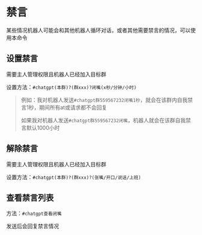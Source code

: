 # 禁言

某些情况机器人可能会和其他机器人循环对话，或者其他需要禁言的情况，可以使用本命令



## 设置禁言

需要主人管理权限且机器人已经加入目标群

设置方法：`#chatgpt(本群)?(群xxx)?闭嘴(x秒/分钟/小时)`

> 例如：我对机器人发送`#chatgpt群559567232闭嘴1秒`，就会在该群内自我禁言1秒，期间所有at或请求都不会回复
>
> 如果我对机器人发送`#chatgpt群559567232闭嘴`，机器人就会在该群自我禁言默认1000小时



## 解除禁言

需要主人管理权限且机器人已经加入目标群

设置方法：`#chatgpt(本群)?(群xxx)?(张嘴/开口/说话/上班)`



## 查看禁言列表

方法：`#chatgpt查看闭嘴`

发送后会回复禁言情况